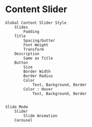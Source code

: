# Content Slider

    Global Content Slider Style
        Slides
            Padding
        Title
            Spacing/Gutter
            Font Weight
            Transform
        Description
            Same as Title
        Button
            Size
            Border Width
            Border Radius
            Color
                Text, Background, Border
            Color : Hover
                Text, Background, Border
                
    
    Slide Mode
        Slider
            Slide Animation
        Carousel
